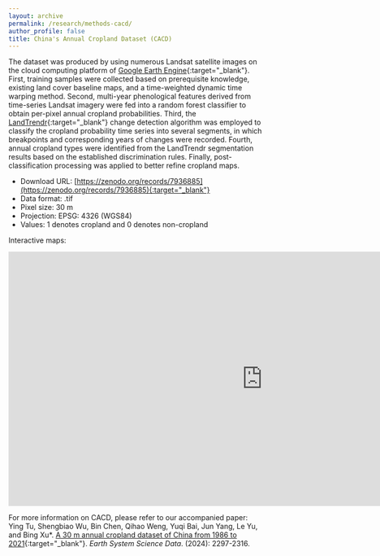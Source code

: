 ```yaml
---
layout: archive
permalink: /research/methods-cacd/
author_profile: false
title: China's Annual Cropland Dataset (CACD)
---
```


The dataset was produced by using numerous Landsat satellite images on the cloud computing platform of [Google Earth Engine](https://earthengine.google.com/){:target="_blank"}. First, training samples were collected based on prerequisite knowledge, existing land cover baseline maps, and a time-weighted dynamic time warping method. Second, multi-year phenological features derived from time-series Landsat imagery were fed into a random forest classifier to obtain per-pixel annual cropland probabilities. Third, the [LandTrendr](https://emapr.github.io/LT-GEE/landtrendr.html){:target="_blank"} change detection algorithm was employed to classify the cropland probability time series into several segments, in which breakpoints and corresponding years of changes were recorded. Fourth, annual cropland types were identified from the LandTrendr segmentation results based on the established discrimination rules. Finally, post-classification processing was applied to better refine cropland maps.

* Download URL: [https://zenodo.org/records/7936885](https://zenodo.org/records/7936885){:target="_blank"}
* Data format: .tif
* Pixel size: 30 m
* Projection: EPSG: 4326 (WGS84)
* Values: 1 denotes cropland and 0 denotes non-cropland

Interactive maps:

<iframe
    src="https://thutyecology.users.earthengine.app/view/cacd-maps"
    width = "1000"
    height = "500"
    frameborder="0"
    allowfullscreen>
</iframe>

For more information on CACD, please refer to our accompanied paper: Ying Tu, Shengbiao Wu, Bin Chen, Qihao Weng, Yuqi Bai, Jun Yang, Le Yu, and Bing Xu\*. [A 30 m annual cropland dataset of China from 1986 to 2021](https://essd.copernicus.org/articles/16/2297/2024/essd-16-2297-2024.html){:target="_blank"}. *Earth System Science Data*. (2024): 2297-2316.
    
